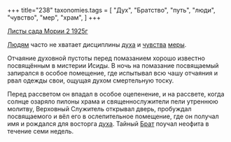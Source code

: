 +++
title="238"
taxonomies.tags = [
 "Дух",
 "Братство",
 "путь",
 "люди",
 "чувство",
 "мер",
 "храм",
]
+++

[Листы сада Мории 2 1925г](/agni/1925)

[Людям](/tags/люди) часто не хватает дисциплины [духа](/tags/Дух) и [чувства](/tags/чувство) [меры](/tags/Дух).   

Отчаяние духовной пустоты перед помазанием хорошо известно посвящённым в мистерии Исиды. В ночь на помазание посвящаемый запирался в особое помещение, где испытывал всю чашу отчаяния и рвал одежды свои, ощущая духом смертельную тоску.   

Перед рассветом он впадал в особое оцепенение, и на рассвете, когда солнце озаряло пилоны храма и священнослужители пели утреннюю молитву, Верховный Служитель открывал дверь, пробуждал посвящаемого и вёл его в ослепительное помещение, где он получал имя и рождался для восторга [духа](/tags/Дух). Тайный [Брат](/tags/Братство) поучал неофита в течение семи недель.   

